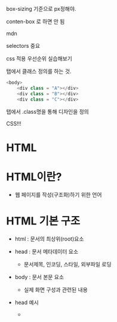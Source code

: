 box-sizing 기준으로 px정해야.

conten-box 로 하면 안 됨

mdn

selectors 중요

css 적용 우선순위 실습해보기

<body>탭에서 클래스 정의를 하는 것.

```python
<body>
    <div class = "A"></div>
    <div class = "B"></div>
    <div class = "C"></div>
```

<styel>탭에서 .class명을 통해 디자인을 정의

CSS!!!

<h1>HTML</hr>

# HTML이란?

- 웹 페이지를 작성(구조화)하기 위한 언어

# HTML 기본 구조

- html : 문서의 최상위(root)요소

- head : 문서 메타데이터 요소
  
  - 문서제목, 인코딩, 스타일, 외부파일 로딩

- body : 문서 본문 요소
  
  - 실제 화면 구성과 관련된 내용

- head 예시
  
  - <title>:브라우저 상단 타이틀
  
  - <meta>:문서 레벨 메타데이터요소
  
  - <link>:외부 리소스 연결 요소(CSS파일, favicon 등)
  
  - <script> : 스크립트 요소
  
  - 요소
    
    - HTML요소는 시작 태그와 종료 태그 그리고 태그 사이에 위치한 내용으로 구성
    
    - 내용이 없는 태그들도 존재!!!(닫는 태그가 없음)
      
      - br,hr,img,input,link,meta    

- 요소는 중첩될 수 있음

- 속성
  
  - 속성을 통해 태그의 부가적인 정보를 설정할 수 있다.
  
  - 요소는 속성을 가질 수 있으며 경로나 크기와 같은 추가적인 정보를 제공한다
  
  - 요소의 시작 태그에 작성하며 보통 이름과 값이 하나의 쌍으로 존재
  
  - 태그와 상관없이 사용 가능한 속성들도 있다.

- 시맨틱 태그 : html태그가 특정 목적을 가지는 것
  
  - non sementic으로는 div, span등이 있음. a, form , talbe태그들도 시맨틱 태그
  
  - header, nav, aside, section, article, footer
  
  - 사용해야하는 이유 : 요소의 의미가 명확해지기 때문에 코드의 가독성을 높이고 유지보수를 쉽게 함
  
  # DOM(Document Object Model)트리#

- 텍스트 파일인 HTML문서를 브라우저 렌더링 하기 위한 구조

# 인라인 / 블록요소

- HTML요소는 크게 인라인/ 블록요소로.

- 인라인요소는 글자 자체는 아니지만 글자처럼 취급

- 블록 요소는 한 줄 모두 사용

# form

- <form>은 정보(데이터)를 서버에 제출하기 위해 사용하는 태그

- action: form을 처리할 서버의 URL

- method : form을 제출할 때 사용할 http 메서드

- enctype : method가 post인 경우 데이터의 유형

```python
<form action = "/search" method = "GET">
</form>
```

# input / input label

- 다양한 타입을 가지는 입력 데이터 유형과 위젯이 제공됨

```html
<form action = "/serach" method= "GET">
    <input type = "text" name = "q"
</form>
```

- label을 클릭하여 input자체의 초점을 맞추거나 활성화 시킬 수 있음

- <input>에 id속성을, <label>에는 for송성을 활용하여 상호 연관을 시킴

```html
<label for = "속성">개인정보 수집에 동의합니다.</label>
<input type = "속성" name = "속성 id = "속"
```

- text : 일반 텍스트 입력

- password : 문자를 특수기호로 표현, 입력시 값이 보이지 않음

- email : 이메일 형식이 아닌 경우 form제출 불가

- number : min, max , step속성활용

- file : accpet 속성을 활용하여 파일 타입 지정 가능

# CSS

- 스타일을 지정하기 위한 언어

- 선택자(Selector)유형
  
  - 기본 선택자
    
    - 전체 선택자, 요소 선태갖
    
    - 클래스 선택자, 아이디 선택자, 속성 선택자
  
  - 결합자
    
    - 자손 결합자, 자식 결합자
    
    - 일반 형제 결합자
  
  - 의사클래스/요소
    
    - 링크, 동적 의사 클래스

# 0802

- form 태그가 존재하는 이유!!!(57 page)

- 선택자 중요(selector)

- 결합자!

- shorthand에 따른 boxmodel px순서

- box sizing.. 보라색 영역의 너비는?
  
  - content-box 기준으로의 width
  
  - content - box + padding 의 widtj

- 블록 레벨 요소와 인라인 레벨요소

- none 과 visibility 차이

-  css position
  
  - relative : 내 원래자리 기준으로 내자리 **남겨두고** 이동
  
  - absolute : 원래자리 남겨두지 않고 이동 (static이 아닌 부모요소 기준으로 이동)
  
  - 부모를 relative로 만들면 됨 / 없는 경우 <body>tag기준으로 이동
  
  - fixed : 우리가 보고 있는 화면을 기준으로 스크롤 시에도 항상 같은 곳에 위치함
  
  - 스크롤 해도 위치변동X
  
  - sticky : realtive처럼 원래자리 남겨두고 화면을 벗어나면 fixed처럼 동작함
